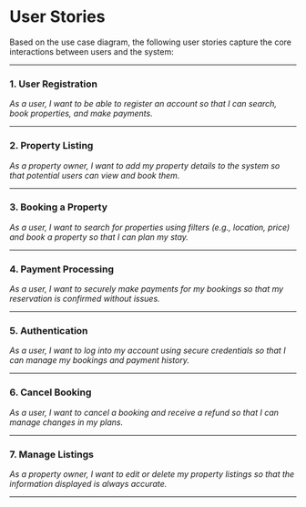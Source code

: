 # **User Stories**

Based on the use case diagram, the following user stories capture the core interactions between users and the system:

---

### **1. User Registration**  
*As a user, I want to be able to register an account so that I can search, book properties, and make payments.*

---

### **2. Property Listing**  
*As a property owner, I want to add my property details to the system so that potential users can view and book them.*

---

### **3. Booking a Property**  
*As a user, I want to search for properties using filters (e.g., location, price) and book a property so that I can plan my stay.*

---

### **4. Payment Processing**  
*As a user, I want to securely make payments for my bookings so that my reservation is confirmed without issues.*

---

### **5. Authentication**  
*As a user, I want to log into my account using secure credentials so that I can manage my bookings and payment history.*

---


### **6. Cancel Booking**  
*As a user, I want to cancel a booking and receive a refund so that I can manage changes in my plans.*

---

### **7. Manage Listings**  
*As a property owner, I want to edit or delete my property listings so that the information displayed is always accurate.*

---

